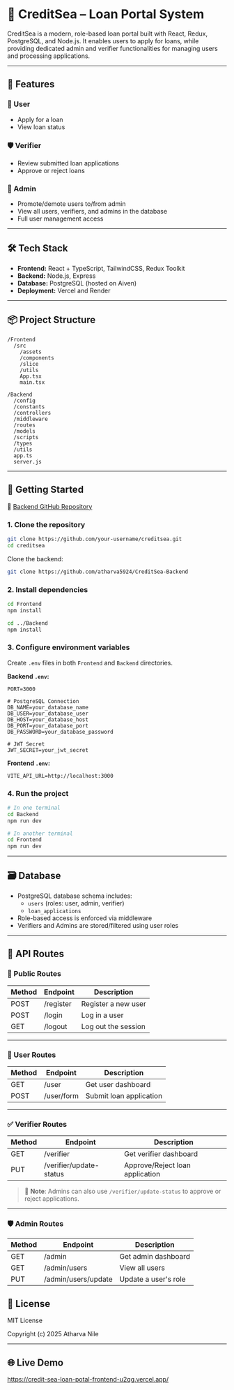 # 💸 CreditSea – Loan Portal System

CreditSea is a modern, role-based loan portal built with React, Redux, PostgreSQL, and Node.js. It enables users to apply for loans, while providing dedicated admin and verifier functionalities for managing users and processing applications.

---

## 🚀 Features

### 👤 User

- Apply for a loan
- View loan status

### 🛡️ Verifier

- Review submitted loan applications
- Approve or reject loans

### 👑 Admin

- Promote/demote users to/from admin
- View all users, verifiers, and admins in the database
- Full user management access

---

## 🛠 Tech Stack

- **Frontend:** React + TypeScript, TailwindCSS, Redux Toolkit
- **Backend:** Node.js, Express
- **Database:** PostgreSQL (hosted on Aiven)
- **Deployment:** Vercel and Render

---

## 📦 Project Structure

```
/Frontend
  /src
    /assets
    /components
    /slice
    /utils
    App.tsx
    main.tsx

/Backend
  /config
  /constants
  /controllers
  /middleware
  /routes
  /models
  /scripts
  /types
  /utils
  app.ts  
  server.js
```

---

## 🧪 Getting Started

🔗 [Backend GitHub Repository](https://github.com/atharva5924/CreditSea-Backend)

### 1. Clone the repository

```bash
git clone https://github.com/your-username/creditsea.git
cd creditsea
```

Clone the backend:
```bash
git clone https://github.com/atharva5924/CreditSea-Backend
```

### 2. Install dependencies

```bash
cd Frontend
npm install

cd ../Backend
npm install
```

### 3. Configure environment variables

Create `.env` files in both `Frontend` and `Backend` directories.

**Backend `.env`:**

```env
PORT=3000

# PostgreSQL Connection
DB_NAME=your_database_name
DB_USER=your_database_user
DB_HOST=your_database_host
DB_PORT=your_database_port
DB_PASSWORD=your_database_password

# JWT Secret
JWT_SECRET=your_jwt_secret
```

**Frontend `.env`:**

```
VITE_API_URL=http://localhost:3000
```

### 4. Run the project

```bash
# In one terminal
cd Backend
npm run dev

# In another terminal
cd Frontend
npm run dev
```

---

## 🗃️ Database

- PostgreSQL database schema includes:
  - `users` (roles: user, admin, verifier)
  - `loan_applications`
- Role-based access is enforced via middleware
- Verifiers and Admins are stored/filtered using user roles

---

## 📡 API Routes

### 🧑 Public Routes

| Method | Endpoint   | Description             |
|--------|------------|-------------------------|
| POST   | /register  | Register a new user     |
| POST   | /login     | Log in a user           |
| GET    | /logout    | Log out the session     |

---

### 👤 User Routes

| Method | Endpoint       | Description              |
|--------|----------------|--------------------------|
| GET    | /user          | Get user dashboard       |
| POST   | /user/form     | Submit loan application  |

---

### ✅ Verifier Routes

| Method | Endpoint                  | Description                       |
|--------|---------------------------|-----------------------------------|
| GET    | /verifier                 | Get verifier dashboard            |
| PUT    | /verifier/update-status   | Approve/Reject loan application   |

> 🔸 **Note**: Admins can also use `/verifier/update-status` to approve or reject applications.

---

### 🛡️ Admin Routes

| Method | Endpoint                 | Description                |
|--------|--------------------------|----------------------------|
| GET    | /admin                   | Get admin dashboard        |
| GET    | /admin/users             | View all users             |
| PUT    | /admin/users/update      | Update a user's role       |


## 📄 License

MIT License

Copyright (c) 2025 Atharva Nile

---

## 🌐 Live Demo

https://credit-sea-loan-potal-frontend-u2qg.vercel.app/

